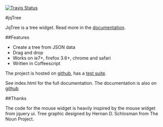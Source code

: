[![Travis Status](https://secure.travis-ci.org/mbraak/jqTree.png)](http://travis-ci.org/mbraak/jqTree)

#jqTree

JqTree is a tree widget. Read more in the [documentation](http://mbraak.github.io/jqTree/).

##Features

* Create a tree from JSON data
* Drag and drop
* Works on ie7+, firefox 3.6+, chrome and safari
* Written in Coffeescript

The project is hosted on [github](https://github.com/mbraak/jqTree), has a [test suite](http://mbraak.github.io/jqTree/test/test.html).

See index.html for the full documentation. The documentation is also on [github](http://mbraak.github.io/jqTree/)

##Thanks

The code for the mouse widget is heavily inspired by the mouse widget from jquery ui.
Tree graphic designed by Hernan D. Schlosman from The Noun Project.
